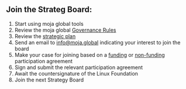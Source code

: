 ## Join the Strateg Board:
1. Start using moja global tools
1. Review the moja global [Governance Rules]()
1. Review the [strategic plan](https://github.com/moja-global/About-moja-global/blob/master/Governance/Strategic-Plan.md) 
1. Send an email to info@moja.global indicating your interest to join the board 
1. Make your case for joining based on a [funding](https://docs.google.com/document/d/1pdb2ENB_pLrnbsFryZ1ZeLjN9uMdYjIZRpSXdd87O2k/edit?usp=sharing) or [non-funding](https://docs.google.com/document/d/1nz0lClvgPd0m_T4tragSVP0KdGtZCSSS66JFZyHwzm0/edit?usp=sharing) participation agreement
1. Sign and submit the relevant participation agreement 
1. Await the countersignature of the Linux Foundation
1. Join the next Strategy Board   


